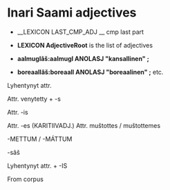 

# Inari Saami adjectives




 * __LEXICON LAST_CMP_ADJ __ cmp last part






 * **LEXICON AdjectiveRoot** is the list of adjectives






 * **aalmuglâš:aalmugl ANOLASJ "kansallinen" ;** 
 * **boreaallâš:boreaall ANOLASJ "boreaalinen" ;** etc.




Lyhentynyt attr.




Attr. venytetty + -s




Attr. -is














Attr. -es (KARITIIVADJ.) Attr. muštottes / muštottemes








-METTUM / -MÁTTUM




-sâš






Lyhentynyt attr. + -IS


From corpus
























































